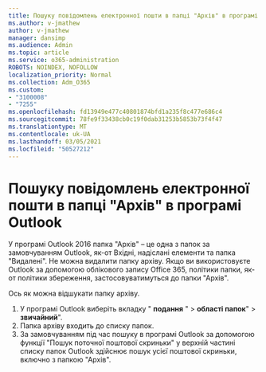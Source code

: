 ```yaml
---
title: Пошуку повідомлень електронної пошти в папці "Архів" в програмі Outlook
ms.author: v-jmathew
author: v-jmathew
manager: dansimp
ms.audience: Admin
ms.topic: article
ms.service: o365-administration
ROBOTS: NOINDEX, NOFOLLOW
localization_priority: Normal
ms.collection: Adm_O365
ms.custom:
- "3100008"
- "7255"
ms.openlocfilehash: fd13949e477c40801874bfd1a235f8c477e686c4
ms.sourcegitcommit: 78fe9f33438cb0c19f0dab31253b5853b73f4f47
ms.translationtype: MT
ms.contentlocale: uk-UA
ms.lasthandoff: 03/05/2021
ms.locfileid: "50527212"
---
```

# <a name="find-email-in-archive-folder-in-outlook-app"></a>Пошуку повідомлень електронної пошти в папці "Архів" в програмі Outlook

У програмі Outlook 2016 папка "Архів" – це одна з папок за замовчуванням Outlook, як-от Вхідні, надіслані елементи та папка "Видалені". Не можна видалити папку архіву. Якщо ви використовуєте Outlook за допомогою облікового запису Office 365, політики папки, як-от політики збереження, застосовуватимуться до папки "Архів".

Ось як можна відшукати папку архіву.

1. У програмі Outlook виберіть вкладку " **подання** " > **області папок**"  >  **звичайний**".
2. Папка архіву входить до списку папок.
3. За замовчуванням під час пошуку в програмі Outlook за допомогою функції "Пошук поточної поштової скриньки" у верхній частині списку папок Outlook здійснює пошук усієї поштової скриньки, включно з папкою "Архів".
